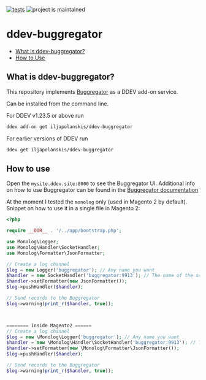 [![tests](https://github.com/iljapolanskis/ddev-buggregator/actions/workflows/tests.yml/badge.svg)](https://github.com/ddev/ddev-buggregator/actions/workflows/tests.yml) ![project is maintained](https://img.shields.io/maintenance/yes/2024.svg)

# ddev-buggregator <!-- omit in toc -->

* [What is ddev-buggregator?](#what-is-ddev-buggregator)
* [How to Use](#how-to-use)

## What is ddev-buggregator?

This repository implements [Buggregator](https://github.com/buggregator/server) as a DDEV add-on service.

Can be installed from the command line.

For DDEV v1.23.5 or above run

```sh
ddev add-on get iljapolanskis/ddev-buggregator
```

For earlier versions of DDEV run

```sh
ddev get iljapolanskis/ddev-buggregator
```

## How to use

Open the `mysite.ddev.site:8000` to see the Buggregator UI. Additional info on how to use Buggregator can be found in the [Buggregator documentation](https://github.com/buggregator/server#configuration)

At the moment I tested the `monolog` only (used in Magento 2 by default). Snippet on how to use it in a single file in Magento 2:

```php
<?php

require __DIR__ . '/../app/bootstrap.php';

use Monolog\Logger;
use Monolog\Handler\SocketHandler;
use Monolog\Formatter\JsonFormatter;

// Create a log channel
$log = new Logger('buggregator'); // Any name you want
$handler = new SocketHandler('buggregator:9913'); // The name of the service and the port, by default 9913 for monolog
$handler->setFormatter(new JsonFormatter());
$log->pushHandler($handler);

// Send records to the Buggregator
$log->warning(print_r($handler, true));



======== Inside Magento2 ======
// Create a log channel
$log = new \Monolog\Logger('buggregator'); // Any name you want
$handler = new \Monolog\Handler\SocketHandler('buggregator:9913'); // The name of the service and the port, by default 9913 for monolog
$handler->setFormatter(new \Monolog\Formatter\JsonFormatter());
$log->pushHandler($handler);

// Send records to the Buggregator
$log->warning(print_r($handler, true));
```

